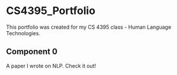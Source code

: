 # CS4395_Portfolio
This portfolio was created for my CS 4395 class - Human Language Technologies.

## Component 0
A paper I wrote on NLP. Check it out!
